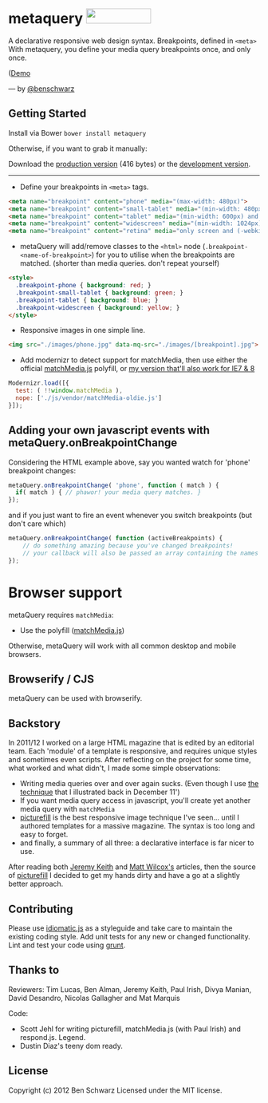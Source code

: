 # metaquery <img src="https://benschwarz.github.io/bower-badges/badge@2x.png" width="130" height="30">

A declarative responsive web design syntax. Breakpoints, defined in `<meta>`
With metaquery, you define your media query breakpoints once, and only once.

([Demo](http://benschwarz.github.com/metaquery/requestanimationframe.html)

— by [@benschwarz](http://twitter.com/benschwarz)

## Getting Started

Install via Bower `bower install metaquery`

Otherwise, if you want to grab it manually:

Download the [production version][min] (416 bytes) or the [development version][max].

[min]: https://raw.github.com/benschwarz/metaquery/master/metaquery.min.js
[max]: https://raw.github.com/benschwarz/metaquery/master/metaquery.js
---

* Define your breakpoints in `<meta>` tags.

``` html
<meta name="breakpoint" content="phone" media="(max-width: 480px)">
<meta name="breakpoint" content="small-tablet" media="(min-width: 480px) and (max-width: 600px)">
<meta name="breakpoint" content="tablet" media="(min-width: 600px) and (max-width: 1024px)">
<meta name="breakpoint" content="widescreen" media="(min-width: 1024px)">
<meta name="breakpoint" content="retina" media="only screen and (-webkit-min-device-pixel-ratio : 2)">
```

* metaQuery will add/remove classes to the `<html>` node (`.breakpoint-<name-of-breakpoint>`) for you to utilise when the breakpoints are matched. (shorter than media queries. don't repeat yourself)

``` html
<style>
  .breakpoint-phone { background: red; }
  .breakpoint-small-tablet { background: green; }
  .breakpoint-tablet { background: blue; }
  .breakpoint-widescreen { background: yellow; }
</style>
```

* Responsive images in one simple line.

``` html
<img src="./images/phone.jpg" data-mq-src="./images/[breakpoint].jpg">
```

* Add modernizr to detect support for matchMedia, then use either the official [matchMedia.js][matchMedia.js] polyfill, or [my version that'll also work for IE7 & 8][matchmedia-oldie]

``` javascript
Modernizr.load([{
  test: ( !!window.matchMedia ),
  nope: ['./js/vendor/matchMedia-oldie.js']
}]);
```

## Adding your own javascript events with metaQuery.onBreakpointChange

Considering the HTML example above, say you wanted watch for 'phone' breakpoint changes:

``` javascript
metaQuery.onBreakpointChange( 'phone', function ( match ) {
  if( match ) { // phawor! your media query matches. }
});
```

and if you just want to fire an event whenever you switch breakpoints (but don't care which)

``` javascript
metaQuery.onBreakpointChange( function (activeBreakpoints) {
    // do something amazing because you've changed breakpoints!
    // your callback will also be passed an array containing the names of active breakpoints.
});
```

# Browser support

metaQuery requires `matchMedia`:

* Use the polyfill ([matchMedia.js][matchMedia.js])

Otherwise, metaQuery will work with all common desktop and mobile browsers.

## Browserify / CJS

metaQuery can be used with browserify. 

## Backstory

In 2011/12 I worked on a large HTML magazine that is edited by an editorial team. Each 'module' of a template is responsive, and requires unique styles and sometimes even scripts. After reflecting on the project for some time, what worked and what didn't, I made some simple observations:

* Writing media queries over and over again sucks. (Even though I use [the technique][responsive-design-with-sass] that I illustrated back in December 11')
* If you want media query access in javascript, you'll create yet another media query with `matchMedia`
* [picturefill][picturefill] is the best responsive image technique I've seen… until I authored templates for a massive magazine. The syntax is too long and easy to forget.
* and finally, a summary of all three: a declarative interface is far nicer to use.

After reading both [Jeremy Keith][Jeremy Keith's article] and [Matt Wilcox's][Matt Wilcox's article] articles, then the source of [picturefill][picturefill] I decided to get my hands dirty and have a go at a slightly better approach.

## Contributing
Please use [idiomatic.js][idiomatic.js] as a styleguide and take care to maintain the existing coding style. Add unit tests for any new or changed functionality. Lint and test your code using [grunt][grunt].

## Thanks to

Reviewers: Tim Lucas, Ben Alman, Jeremy Keith, Paul Irish, Divya Manian, David Desandro, Nicolas Gallagher and Mat Marquis

Code:

* Scott Jehl for writing picturefill, matchMedia.js (with Paul Irish) and respond.js. Legend.
* Dustin Diaz's teeny dom ready.

## License
Copyright (c) 2012 Ben Schwarz
Licensed under the MIT license.

[matchMedia.js]: https://github.com/paulirish/matchMedia.js
[matchmedia-oldie]: https://github.com/benschwarz/matchMedia.js/tree/IE7-8
[picturefill]: https://github.com/scottjehl/picturefill
[Jeremy Keith's article]: http://adactio.com/journal/5429/
[Matt Wilcox's article]: http://mattwilcox.net/archive/entry/id/1091/
[responsive-design-with-sass]: http://theint.ro/blogs/outro/4686992-responsive-design-with-sass
[idiomatic.js]: https://github.com/rwldrn/idiomatic.js
[grunt]: https://github.com/cowboy/grunt
